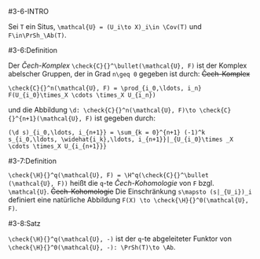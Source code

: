 #3-6-INTRO

Sei `T` ein Situs, `\mathcal{U} = (U_i\to X)_i\in \Cov(T)` und `F\in\PrSh_\Ab(T)`.

#3-6:Definition

Der *Čech-Komplex* `\check{C}{}^\bullet(\mathcal{U}, F)` ist der Komplex abelscher Gruppen, der in Grad `n\geq 0` gegeben ist durch: ~~Čech-Komplex~~

    \check{C}{}^n(\mathcal{U}, F) = \prod_{i_0,\ldots, i_n} F(U_{i_0}\times_X \cdots \times_X U_{i_n})

und die Abbildung `\d: \check{C}{}^n(\mathcal{U}, F)\to \check{C}{}^{n+1}(\mathcal{U}, F)` ist gegeben durch:

    (\d s)_{i_0,\ldots, i_{n+1}} = \sum_{k = 0}^{n+1} (-1)^k s_{i_0,\ldots, \widehat{i_k},\ldots, i_{n+1}}|_{U_{i_0}\times _X \cdots \times_X U_{i_{n+1}}}

#3-7:Definition

`\check{\H}{}^q(\mathcal{U}, F) = \H^q(\check{C}{}^\bullet (\mathcal{U}, F))` heißt die `q`-te *Čech-Kohomologie* von `F` bzgl. `\mathcal{U}`. ~~Čech-Kohomologie~~ Die Einschränkung `s\mapsto (s|_{U_i})_i` definiert eine natürliche Abbildung `F(X) \to \check{\H}{}^0(\mathcal{U}, F)`.

#3-8:Satz

`\check{\H}{}^q(\mathcal{U}, -)` ist der `q`-te abgeleiteter Funktor von `\check{\H}{}^0(\mathcal{U}, -): \PrSh(T)\to \Ab`.
